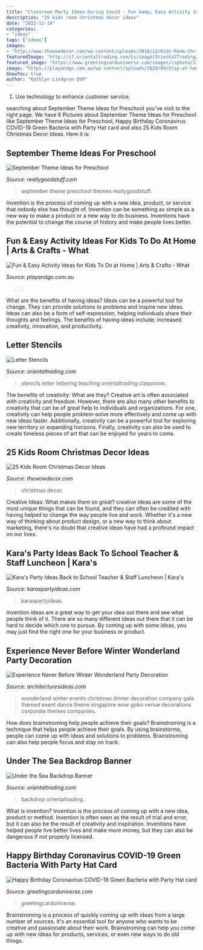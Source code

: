```yaml
---
title: "Classroom Party Ideas During Covid - Fun &amp; Easy Activity Ideas For Kids To Do At Home"
description: "25 kids room christmas decor ideas"
date: "2022-11-14"
categories:
- "ideas"
tags: ["ideas"]
images:
- "http://www.thewowdecor.com/wp-content/uploads/2016/12/Kids-Room-Christmas-Decor-Ideas-5.jpg"
featuredImage: "http://s7.orientaltrading.com/is/image/OrientalTrading/56_42?$PDP_VIEWER_IMAGE$"
featured_image: "https://www.greetingcarduniverse.com/images/csphoto/1107/00/00/47/05/54/1610414-1_3d.jpg"
image: "https://playandgo.com.au/wp-content/uploads/2020/04/Stay-at-home-mosaic.jpg"
ShowToc: true
author: "Kathlyn Lindgren DVM"
---
```



1. Use technology to enhance customer service.

	

		
searching about September Theme Ideas for Preschool you've visit to the right page. We have 8 Pictures about September Theme Ideas for Preschool like September Theme Ideas for Preschool, Happy Birthday Coronavirus COVID-19 Green Bacteria with Party Hat card and also 25 Kids Room Christmas Decor Ideas. Here it is:
		
    
## September Theme Ideas For Preschool

<img loading=lazy src="http://www.reallygoodstuff.com/community/wp-content/uploads/2015/08/Preschool-Theme-Ideas-for-September.jpg" onerror="this.onerror=null;this.src='https://tse4.mm.bing.net/th?id=OIP.xSM0hPtadE4yIBQcbEVehAHaEK&amp;pid=15.1';" alt="September Theme Ideas for Preschool">

_Source: reallygoodstuff.com_

>september theme preschool themes reallygoodstuff. 

	

Invention is the process of coming up with a new idea, product, or service that nobody else has thought of. Invention can be something as simple as a new way to make a product or a new way to do business. Inventions have the potential to change the course of history and make people lives better.

    
## Fun &amp; Easy Activity Ideas For Kids To Do At Home | Arts &amp; Crafts - What

<img loading=lazy src="https://playandgo.com.au/wp-content/uploads/2020/04/Stay-at-home-mosaic.jpg" onerror="this.onerror=null;this.src='https://tse3.mm.bing.net/th?id=OIP.C6uHXRjXoxbj5vpxQ5auzgHaJ4&amp;pid=15.1';" alt="Fun &amp; Easy Activity Ideas for Kids To Do at Home | Arts &amp; Crafts - What">

_Source: playandgo.com.au_

>. 

	

What are the benefits of having ideas?
Ideas can be a powerful tool for change. They can provide solutions to problems and inspire new ideas. Ideas can also be a form of self-expression, helping individuals share their thoughts and feelings. The benefits of having ideas include: increased creativity, innovation, and productivity.

    
## Letter Stencils

<img loading=lazy src="http://s7.orientaltrading.com/is/image/OrientalTrading/56_42?$PDP_VIEWER_IMAGE$" onerror="this.onerror=null;this.src='https://tse1.mm.bing.net/th?id=OIP.BPcBeKS0RUIrFNQcYF52dwHaHa&amp;pid=15.1';" alt="Letter Stencils">

_Source: orientaltrading.com_

>stencils letter lettering teaching orientaltrading classroom. 

	

The benefits of creativity: What are they?
Creative art is often associated with creativity and freedom. However, there are also many other benefits to creativity that can be of great help to individuals and organizations. For one, creativity can help people problem-solve more effectively and come up with new ideas faster. Additionally, creativity can be a powerful tool for exploring new territory or expanding horizons. Finally, creativity can also be used to create timeless pieces of art that can be enjoyed for years to come.

    
## 25 Kids Room Christmas Decor Ideas

<img loading=lazy src="http://www.thewowdecor.com/wp-content/uploads/2016/12/Kids-Room-Christmas-Decor-Ideas-5.jpg" onerror="this.onerror=null;this.src='https://tse3.mm.bing.net/th?id=OIP.hZWECONH2nCBKGdy8HkYbAHaKG&amp;pid=15.1';" alt="25 Kids Room Christmas Decor Ideas">

_Source: thewowdecor.com_

>christmas decor. 

	

Creative Ideas: What makes them so great?
creative ideas are some of the most unique things that can be found, and they can often be credited with having helped to change the way people live and work. Whether it's a new way of thinking about product design, or a new way to think about marketing, there's no doubt that creative ideas have had a profound impact on our lives.

    
## Kara&#039;s Party Ideas Back To School Teacher &amp; Staff Luncheon | Kara&#039;s

<img loading=lazy src="https://karaspartyideas.com/wp-content/uploads/2020/08/Back-to-School-Teacher-Staff-Luncheon-via-Karas-Party-Ideas-KarasPartyIdeas.com2_.jpg" onerror="this.onerror=null;this.src='https://tse2.mm.bing.net/th?id=OIP.61ArOETgBisxJGm-1yJVpwHaJ3&amp;pid=15.1';" alt="Kara&#039;s Party Ideas Back to School Teacher &amp; Staff Luncheon | Kara&#039;s">

_Source: karaspartyideas.com_

>karaspartyideas. 

	

Invention ideas are a great way to get your idea out there and see what people think of it. There are so many different ideas out there that it can be hard to decide which one to pursue. By coming up with some ideas, you may just find the right one for your business or product.

    
## Experience Never Before Winter Wonderland Party Decoration

<img loading=lazy src="https://architecturesideas.com/wp-content/uploads/2018/12/winter-wonderland-party-decoration-4.jpg" onerror="this.onerror=null;this.src='https://tse2.mm.bing.net/th?id=OIP.pwBcNeF7nl6RJQOhhfJlYgHaE9&amp;pid=15.1';" alt="Experience Never Before Winter Wonderland Party Decoration">

_Source: architecturesideas.com_

>wonderland winter events christmas dinner decoration company gala themed event dance theme singapore wow gobo venue decorations corporate themes companies. 

	

How does brainstroming help people achieve their goals?
Brainstroming is a technique that helps people achieve their goals. By using brainstorms, people can come up with ideas and solutions to problems. Brainstroming can also help people focus and stay on track.

    
## Under The Sea Backdrop Banner

<img loading=lazy src="https://s7.orientaltrading.com/is/image/OrientalTrading/13732235?$PDP_VIEWER_IMAGE$" onerror="this.onerror=null;this.src='https://tse4.mm.bing.net/th?id=OIP.DO5ibCRG7jnjOzdyXXmsxwHaHa&amp;pid=15.1';" alt="Under the Sea Backdrop Banner">

_Source: orientaltrading.com_

>backdrop orientaltrading. 

	

What is invention?
Invention is the process of coming up with a new idea, product or method. Invention is often seen as the result of trial and error, but it can also be the result of creativity and inspiration. Inventions have helped people live better lives and make more money, but they can also be dangerous if not properly licensed.

    
## Happy Birthday Coronavirus COVID-19 Green Bacteria With Party Hat Card

<img loading=lazy src="https://www.greetingcarduniverse.com/images/csphoto/1107/00/00/47/05/54/1610414-1_3d.jpg" onerror="this.onerror=null;this.src='https://tse1.mm.bing.net/th?id=OIP.Kgre1uUVQKkWzMKz76BFmQHaGw&amp;pid=15.1';" alt="Happy Birthday Coronavirus COVID-19 Green Bacteria with Party Hat card">

_Source: greetingcarduniverse.com_

>greetingcarduniverse. 

	

Brainstroming is a process of quickly coming up with ideas from a large number of sources. It's an essential tool for anyone who wants to be creative and passionate about their work. Brainstroming can help you come up with new ideas for products, services, or even new ways to do old things.

